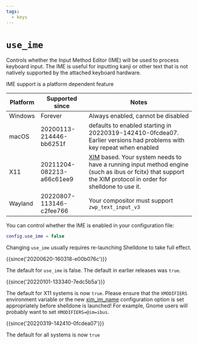 ```yaml
---
tags:
  - keys
---
```

# `use_ime`

Controls whether the Input Method Editor (IME) will be used to process keyboard
input.  The IME is useful for inputting kanji or other text that is not
natively supported by the attached keyboard hardware.

IME support is a platform dependent feature

|Platform  |Supported since|  Notes|
|----------|---------------|-------|
|Windows   |Forever        |Always enabled, cannot be disabled|
|macOS     |20200113-214446-bb6251f|defaults to enabled starting in 20220319-142410-0fcdea07. Earlier versions had problems with key repeat when enabled|
|X11       |20211204-082213-a66c61ee9|[XIM](https://en.wikipedia.org/wiki/X_Input_Method) based. Your system needs to have a running input method engine (such as ibus or fcitx) that support the XIM protocol in order for shelldone to use it.|
|Wayland   |20220807-113146-c2fee766|Your compositor must support `zwp_text_input_v3`|

You can control whether the IME is enabled in your configuration file:

```lua
config.use_ime = false
```

Changing `use_ime` usually requires re-launching Shelldone to take full effect.

{{since('20200620-160318-e00b076c')}}

The default for `use_ime` is false.  The default in earlier releases was `true`.

{{since('20220101-133340-7edc5b5a')}}

The default for X11 systems is now `true`.  Please ensure that the `XMODIFIERS`
environment variable or the new [xim_im_name](xim_im_name.md) configuration
option is set appropriately before shelldone is launched!  For
example, Gnome users will probably want to set `XMODIFIERS=@im=ibus`.

{{since('20220319-142410-0fcdea07')}}

The default for all systems is now `true`
